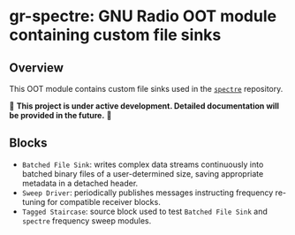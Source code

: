 # gr-spectre: GNU Radio OOT module containing custom file sinks

## Overview
This OOT module contains custom file sinks used in the [`spectre`](https://github.com/jcfitzpatrick12/spectre) repository. 

📢 **This project is under active development. Detailed documentation will be provided in the future.**  📢 

## Blocks

- ```Batched File Sink```: writes complex data streams continuously into batched binary files of a user-determined size, saving appropriate metadata in a detached header.
- ```Sweep Driver```: periodically publishes messages instructing frequency re-tuning for compatible receiver blocks.
- ```Tagged Staircase```: source block used to test ```Batched File Sink``` and ```spectre``` frequency sweep modules.





